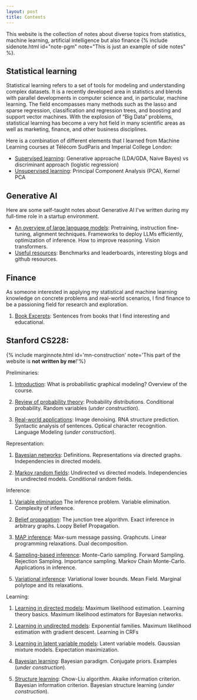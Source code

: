 ```yaml
---
layout: post
title: Contents
---
```

<span class="newthought">This website</span> is the collection of notes about diverse topics from statistics, machine learning, artificial intelligence but also finance {% include sidenote.html id="note-pgm" note="This is just an example of side notes" %}.

## Statistical learning

Statistical learning refers to a set of tools for modeling and understanding complex datasets. It is a recently developed area in statistics and blends with parallel developments in computer science and, in particular, machine learning. The field encompasses many methods such as the lasso and sparse regression, classification and regression trees, and boosting and support vector machines.
With the explosion of “Big Data” problems, statistical learning has become a very hot field in many scientific areas as well as marketing, finance, and other business disciplines.

Here is a combination of different elements that I learned from Machine Learning courses at Télécom SudParis and Imperial College London:

- [Supervised learning](machine_learning/supervised_learning/): Generative approache (LDA/GDA, Naive Bayes) vs discriminant approach (logistic regression)
- [Unsupervised learning](machine_learning/unsupervised_learning/): Principal Component Analysis (PCA), Kernel PCA

## Generative AI

Here are some self-taught notes about Generative AI I've written during my full-time role in a startup environment.

- [An overview of large language models](ai/llm/): Pretraining, instruction fine-tuning, alignment techniques. Frameworks to deploy LLMs efficiently, optimization of inference. How to improve reasoning. Vision transformers.
- [Useful resources](ai/resources/): Benchmarks and leaderboards, interesting blogs and github resources.

## Finance

As someone interested in applying my statistical and machine learning knowledge on concrete problems and real-world scenarios, I find finance to be a passioning field for research and exploration.

1. [Book Excerpts](finance/books/): Sentences from books that I find interesting and educational.


## Stanford CS228:

{% include marginnote.html id='mn-construction' note='This part of the website is **not written by me**!'%}

Preliminaries:

1. [Introduction](preliminaries/introduction/): What is probabilistic graphical modeling? Overview of the course.

2. [Review of probability theory](preliminaries/probabilityreview): Probability distributions. Conditional probability. Random variables (*under construction*).

3. [Real-world applications](preliminaries/applications): Image denoising. RNA structure prediction. Syntactic analysis of sentences. Optical character recognition. Language Modeling (*under construction*).

Representation:

1. [Bayesian networks](representation/directed/): Definitions. Representations via directed graphs. Independencies in directed models.

2. [Markov random fields](representation/undirected/): Undirected vs directed models. Independencies in undirected models. Conditional random fields.

Inference:

1. [Variable elimination](inference/ve/) The inference problem. Variable elimination. Complexity of inference.

2. [Belief propagation](inference/jt/): The junction tree algorithm. Exact inference in arbitrary graphs. Loopy Belief Propagation.

3. [MAP inference](inference/map/): Max-sum message passing. Graphcuts. Linear programming relaxations. Dual decomposition.

4. [Sampling-based inference](inference/sampling/): Monte-Carlo sampling. Forward Sampling. Rejection Sampling. Importance sampling. Markov Chain Monte-Carlo. Applications in inference.

5. [Variational inference](inference/variational/): Variational lower bounds. Mean Field. Marginal polytope and its relaxations.

Learning:

1. [Learning in directed models](learning/directed/): Maximum likelihood estimation. Learning theory basics. Maximum likelihood estimators for Bayesian networks.

2. [Learning in undirected models](learning/undirected/): Exponential families. Maximum likelihood estimation with gradient descent. Learning in CRFs

3. [Learning in latent variable models](learning/latent/): Latent variable models. Gaussian mixture models. Expectation maximization.

4. [Bayesian learning](learning/bayesian/): Bayesian paradigm. Conjugate priors. Examples (*under construction*).

5. [Structure learning](learning/structure/): Chow-Liu algorithm. Akaike information criterion. Bayesian information criterion. Bayesian structure learning (*under construction*).
